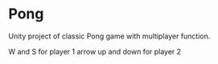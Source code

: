 # Pong
Unity project of classic Pong game with multiplayer function.

 W and S for player 1
 arrow up and down for player 2

